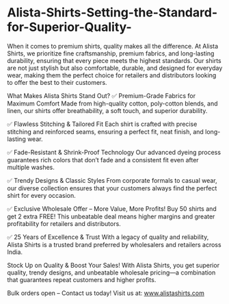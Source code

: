 # Alista-Shirts-Setting-the-Standard-for-Superior-Quality-
When it comes to premium shirts, quality makes all the difference. At Alista Shirts, we prioritize fine craftsmanship, premium fabrics, and long-lasting durability, ensuring that every piece meets the highest standards. Our shirts are not just stylish but also comfortable, durable, and designed for everyday wear, making them the perfect choice for retailers and distributors looking to offer the best to their customers.

What Makes Alista Shirts Stand Out?
✅ Premium-Grade Fabrics for Maximum Comfort
Made from high-quality cotton, poly-cotton blends, and linen, our shirts offer breathability, a soft touch, and superior durability.

✅ Flawless Stitching & Tailored Fit
Each shirt is crafted with precise stitching and reinforced seams, ensuring a perfect fit, neat finish, and long-lasting wear.

✅ Fade-Resistant & Shrink-Proof Technology
Our advanced dyeing process guarantees rich colors that don’t fade and a consistent fit even after multiple washes.

✅ Trendy Designs & Classic Styles
From corporate formals to casual wear, our diverse collection ensures that your customers always find the perfect shirt for every occasion.

✅ Exclusive Wholesale Offer – More Value, More Profits!
Buy 50 shirts and get 2 extra FREE! This unbeatable deal means higher margins and greater profitability for retailers and distributors.

✅ 25 Years of Excellence & Trust
With a legacy of quality and reliability, Alista Shirts is a trusted brand preferred by wholesalers and retailers across India.

Stock Up on Quality & Boost Your Sales!
With Alista Shirts, you get superior quality, trendy designs, and unbeatable wholesale pricing—a combination that guarantees repeat customers and higher profits.

Bulk orders open – Contact us today!
Visit us at: www.alistashirts.com
